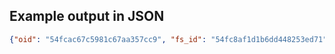 

## Example output in JSON

```json
{"oid": "54fcac67c5981c67aa357cc9", "fs_id": "54fc8af1d1b6dd448253ed71", "task_id": "mp-940654"}
```

